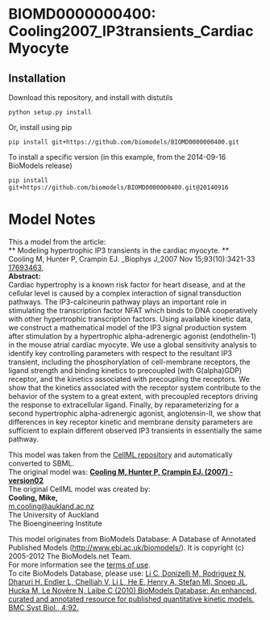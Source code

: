 # BIOMD0000000400: Cooling2007_IP3transients_CardiacMyocyte

## Installation

Download this repository, and install with distutils

`python setup.py install`

Or, install using pip

`pip install git+https://github.com/biomodels/BIOMD0000000400.git`

To install a specific version (in this example, from the 2014-09-16 BioModels release)

`pip install git+https://github.com/biomodels/BIOMD0000000400.git@20140916`


# Model Notes


This a model from the article:  
** Modeling hypertrophic IP3 transients in the cardiac myocyte. **   
Cooling M, Hunter P, Crampin EJ. _Biophys J_2007 Nov 15;93(10):3421-33
[17693463](http://www.ncbi.nlm.nih.gov/pubmed/17693463),  
**Abstract:**   
Cardiac hypertrophy is a known risk factor for heart disease, and at the
cellular level is caused by a complex interaction of signal transduction
pathways. The IP3-calcineurin pathway plays an important role in stimulating
the transcription factor NFAT which binds to DNA cooperatively with other
hypertrophic transcription factors. Using available kinetic data, we construct
a mathematical model of the IP3 signal production system after stimulation by
a hypertrophic alpha-adrenergic agonist (endothelin-1) in the mouse atrial
cardiac myocyte. We use a global sensitivity analysis to identify key
controlling parameters with respect to the resultant IP3 transient, including
the phosphorylation of cell-membrane receptors, the ligand strength and
binding kinetics to precoupled (with G(alpha)GDP) receptor, and the kinetics
associated with precoupling the receptors. We show that the kinetics
associated with the receptor system contribute to the behavior of the system
to a great extent, with precoupled receptors driving the response to
extracellular ligand. Finally, by reparameterizing for a second hypertrophic
alpha-adrenergic agonist, angiotensin-II, we show that differences in key
receptor kinetic and membrane density parameters are sufficient to explain
different observed IP3 transients in essentially the same pathway.

This model was taken from the [CellML
repository](http://www.cellml.org/models) and automatically converted to SBML.  
The original model was: [ **Cooling M, Hunter P, Crampin EJ. (2007) -
version02**
](http://www.cellml.org/models/cooling_hunter_crampin_2007_version02)  
The original CellML model was created by:  
**Cooling, Mike,**   
m.cooling@aukland.ac.nz  
The University of Auckland  
The Bioengineering Institute  

This model originates from BioModels Database: A Database of Annotated
Published Models (http://www.ebi.ac.uk/biomodels/). It is copyright (c)
2005-2012 The BioModels.net Team.  
For more information see the [terms of
use](http://www.ebi.ac.uk/biomodels/legal.html).  
To cite BioModels Database, please use: [Li C, Donizelli M, Rodriguez N,
Dharuri H, Endler L, Chelliah V, Li L, He E, Henry A, Stefan MI, Snoep JL,
Hucka M, Le Novère N, Laibe C (2010) BioModels Database: An enhanced, curated
and annotated resource for published quantitative kinetic models. BMC Syst
Biol., 4:92.](http://www.ncbi.nlm.nih.gov/pubmed/20587024)


